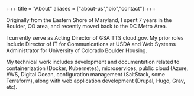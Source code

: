 +++
title = "About"
aliases = ["about-us","bio","contact"]
+++

Originally from the Eastern Shore of Maryland, I spent 7 years in the Boulder, CO area, and recently moved back to the DC Metro Area. 

I currently serve as Acting Director of GSA TTS cloud.gov. My prior roles include Director of IT for Communications at USDA and Web Systems Administrator for University of Colorado Boulder Housing. 

My technical work includes development and documentation related to containerization (Docker, Kubernetes), microservices, public cloud (Azure, AWS, Digital Ocean, configuration management (SaltStack, some Terraform), along with web application development (Drupal, Hugo, Grav, etc).